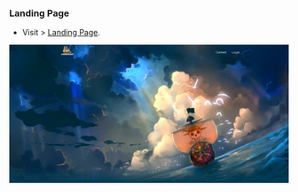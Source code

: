 ### Landing Page

- Visit > [Landing Page](https://ugurkarakurt.github.io/Frontend-Challanges/6-Landing-Page).

![image info](screenshot.png)
